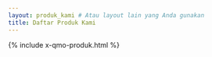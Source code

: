 ```yaml
---
layout: produk_kami # Atau layout lain yang Anda gunakan
title: Daftar Produk Kami
---
```


{% include x-qmo-produk.html %}



